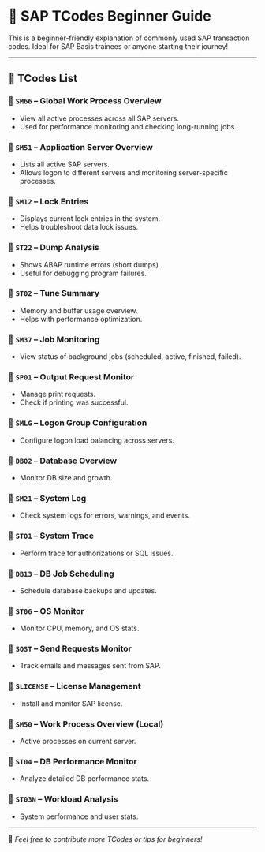 # 🚀 SAP TCodes Beginner Guide

This is a beginner-friendly explanation of commonly used SAP transaction codes. Ideal for SAP Basis trainees or anyone starting their journey!

---

## 📘 TCodes List

### 🔹 `SM66` – Global Work Process Overview
- View all active processes across all SAP servers.
- Used for performance monitoring and checking long-running jobs.

### 🔹 `SM51` – Application Server Overview
- Lists all active SAP servers.
- Allows logon to different servers and monitoring server-specific processes.

### 🔹 `SM12` – Lock Entries
- Displays current lock entries in the system.
- Helps troubleshoot data lock issues.

### 🔹 `ST22` – Dump Analysis
- Shows ABAP runtime errors (short dumps).
- Useful for debugging program failures.

### 🔹 `ST02` – Tune Summary
- Memory and buffer usage overview.
- Helps with performance optimization.

### 🔹 `SM37` – Job Monitoring
- View status of background jobs (scheduled, active, finished, failed).

### 🔹 `SP01` – Output Request Monitor
- Manage print requests.
- Check if printing was successful.

### 🔹 `SMLG` – Logon Group Configuration
- Configure logon load balancing across servers.

### 🔹 `DB02` – Database Overview
- Monitor DB size and growth.

### 🔹 `SM21` – System Log
- Check system logs for errors, warnings, and events.

### 🔹 `ST01` – System Trace
- Perform trace for authorizations or SQL issues.

### 🔹 `DB13` – DB Job Scheduling
- Schedule database backups and updates.

### 🔹 `ST06` – OS Monitor
- Monitor CPU, memory, and OS stats.

### 🔹 `SOST` – Send Requests Monitor
- Track emails and messages sent from SAP.

### 🔹 `SLICENSE` – License Management
- Install and monitor SAP license.

### 🔹 `SM50` – Work Process Overview (Local)
- Active processes on current server.

### 🔹 `ST04` – DB Performance Monitor
- Analyze detailed DB performance stats.

### 🔹 `ST03N` – Workload Analysis
- System performance and user stats.

---

📌 _Feel free to contribute more TCodes or tips for beginners!_

